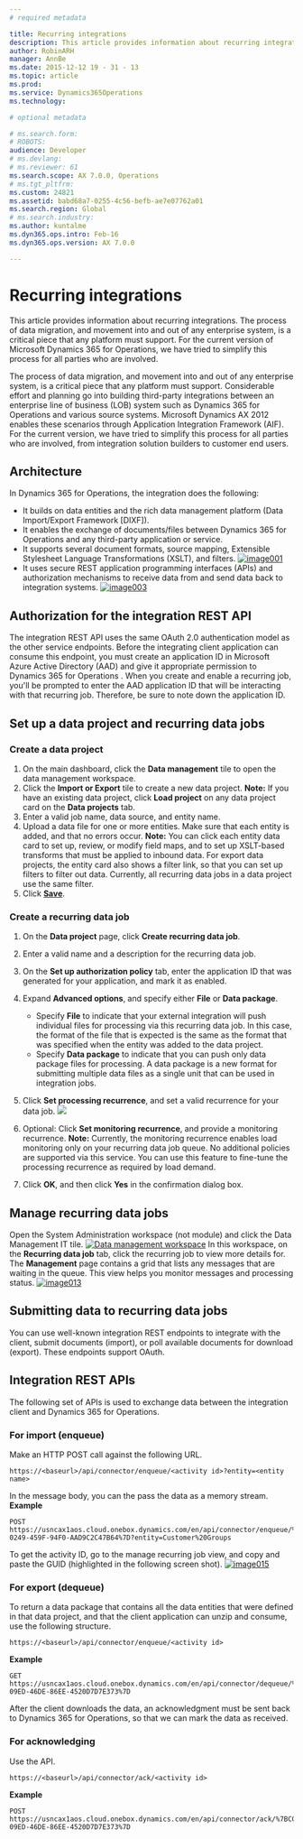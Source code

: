 ```yaml
---
# required metadata

title: Recurring integrations
description: This article provides information about recurring integrations. The process of data migration, and movement into and out of any enterprise system, is a critical piece that any platform must support. For the current version of Microsoft Dynamics 365 for Operations, we have tried to simplify this process for all parties who are involved.
author: RobinARH
manager: AnnBe
ms.date: 2015-12-12 19 - 31 - 13
ms.topic: article
ms.prod: 
ms.service: Dynamics365Operations
ms.technology: 

# optional metadata

# ms.search.form: 
# ROBOTS: 
audience: Developer
# ms.devlang: 
# ms.reviewer: 61
ms.search.scope: AX 7.0.0, Operations
# ms.tgt_pltfrm: 
ms.custom: 24821
ms.assetid: babd68a7-0255-4c56-befb-ae7e07762a01
ms.search.region: Global
# ms.search.industry: 
ms.author: kuntalme
ms.dyn365.ops.intro: Feb-16
ms.dyn365.ops.version: AX 7.0.0

---
```


# Recurring integrations

This article provides information about recurring integrations. The process of data migration, and movement into and out of any enterprise system, is a critical piece that any platform must support. For the current version of Microsoft Dynamics 365 for Operations, we have tried to simplify this process for all parties who are involved.

The process of data migration, and movement into and out of any enterprise system, is a critical piece that any platform must support. Considerable effort and planning go into building third-party integrations between an enterprise line of business (LOB) system such as Dynamics 365 for Operations and various source systems. Microsoft Dynamics AX 2012 enables these scenarios through Application Integration Framework (AIF). For the current version, we have tried to simplify this process for all parties who are involved, from integration solution builders to customer end users.

## Architecture
In Dynamics 365 for Operations, the integration does the following:

-   It builds on data entities and the rich data management platform (Data Import/Export Framework \[DIXF\]).
-   It enables the exchange of documents/files between Dynamics 365 for Operations and any third-party application or service.
-   It supports several document formats, source mapping, Extensible Stylesheet Language Transformations (XSLT), and filters. [![image001](./media/image001-1024x348.png)](./media/image001.png)
-   It uses secure REST application programming interfaces (APIs) and authorization mechanisms to receive data from and send data back to integration systems. [![image003](./media/image003-1024x431.png)](./media/image003.png)

## Authorization for the integration REST API
The integration REST API uses the same OAuth 2.0 authentication model as the other service endpoints. Before the integrating client application can consume this endpoint, you must create an application ID in Microsoft Azure Active Directory (AAD) and give it appropriate permission to Dynamics 365 for Operations . When you create and enable a recurring job, you'll be prompted to enter the AAD application ID that will be interacting with that recurring job. Therefore, be sure to note down the application ID.

## Set up a data project and recurring data jobs
### Create a data project

1.  On the main dashboard, click the **Data management** tile to open the data management workspace.
2.  Click the **Import or Export** tile to create a new data project. **Note:** If you have an existing data project, click **Load project** on any data project card on the **Data projects** tab.
3.  Enter a valid job name, data source, and entity name.
4.  Upload a data file for one or more entities. Make sure that each entity is added, and that no errors occur. **Note:** You can click each entity data card to set up, review, or modify field maps, and to set up XSLT-based transforms that must be applied to inbound data. For export data projects, the entity card also shows a filter link, so that you can set up filters to filter out data. Currently, all recurring data jobs in a data project use the same filter.
5.  Click **[Save](https://ax.help.dynamics.com/wp-admin/post.php?post=265921&action=edit)**.

### Create a recurring data job

1.  On the **Data project** page, click **Create recurring data job**.
2.  Enter a valid name and a description for the recurring data job.
3.  On the **Set up authorization policy** tab, enter the application ID that was generated for your application, and mark it as enabled.
4.  Expand **Advanced options**, and specify either **File** or **Data package**.
    -   Specify **File** to indicate that your external integration will push individual files for processing via this recurring data job. In this case, the format of the file that is expected is the same as the format that was specified when the entity was added to the data project.
    -   Specify **Data package** to indicate that you can push only data package files for processing. A data package is a new format for submitting multiple data files as a single unit that can be used in integration jobs.

5.  Click **Set processing recurrence**, and set a valid recurrence for your data job. [![](./media/image007-11_16.png)](./media/image007-11_16.png)
6.  Optional: Click **Set monitoring recurrence**, and provide a monitoring recurrence. **Note:** Currently, the monitoring recurrence enables load monitoring only on your recurring data job queue. No additional policies are supported via this service. You can use this feature to fine-tune the processing recurrence as required by load demand.
7.  Click **OK**, and then click **Yes** in the confirmation dialog box.

## Manage recurring data jobs
Open the System Administration workspace (not module) and click the Data Management IT tile. [![Data management workspace](./media/image011_2016-300x292.png)](./media/image011_2016.png) In this workspace, on the **Recurring data job** tab, click the recurring job to view more details for. The **Management** page contains a grid that lists any messages that are waiting in the queue. This view helps you monitor messages and processing status. [![image013](./media/image013.jpg)](./media/image013.jpg)

## Submitting data to recurring data jobs
You can use well-known integration REST endpoints to integrate with the client, submit documents (import), or poll available documents for download (export). These endpoints support OAuth.

## Integration REST APIs
The following set of APIs is used to exchange data between the integration client and Dynamics 365 for Operations.

### For import (enqueue)

Make an HTTP POST call against the following URL.

    https://<baseurl>/api/connector/enqueue/<activity id>?entity=<entity name>

In the message body, you can the pass the data as a memory stream. **Example**

    POST https://usncax1aos.cloud.onebox.dynamics.com/en/api/connector/enqueue/%7B6D31E09F-0249-459F-94F0-AAD9C2C47B64%7D?entity=Customer%20Groups

To get the activity ID, go to the manage recurring job view, and copy and paste the GUID (highlighted in the following screen shot). [![image015](./media/image015.jpg)](./media/image015.jpg)

### For export (dequeue)

To return a data package that contains all the data entities that were defined in that data project, and that the client application can unzip and consume, use the following structure.

    https://<baseurl>/api/connector/enqueue/<activity id>

**Example**

    GET https://usncax1aos.cloud.onebox.dynamics.com/en/api/connector/dequeue/%7BC03BB937-09ED-46DE-86EE-4520D7D7E373%7D

After the client downloads the data, an acknowledgment must be sent back to Dynamics 365 for Operations, so that we can mark the data as received.

### For acknowledging

Use the API.

    https://<baseurl>/api/connector/ack/<activity id>

**Example**

    POST https://usncax1aos.cloud.onebox.dynamics.com/en/api/connector/ack/%7BC03BB937-09ED-46DE-86EE-4520D7D7E373%7D

